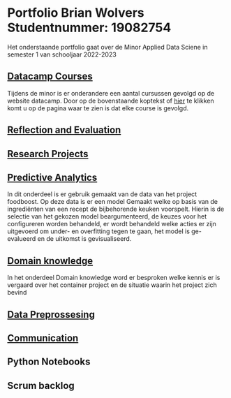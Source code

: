 # Portfolio Brian Wolvers Studentnummer: 19082754
Het onderstaande portfolio gaat over de Minor Applied Data Sciene in semester 1 van schooljaar 2022-2023
## [Datacamp Courses](https://github.com/BrianWolvers/ADS/blob/main/DatacampCourses.md)
Tijdens de minor is er onderandere een aantal cursussen gevolgd op de website datacamp. Door op de bovenstaande koptekst of [hier](https://github.com/BrianWolvers/ADS/blob/main/Datacamp_Courses.md) te klikken komt u op de pagina waar te zien is dat elke course is gevolgd.
## [Reflection and Evaluation](https://github.com/BrianWolvers/ADS/blob/main/Reflection%20and%20Evaluation.md)

## [Research Projects](https://github.com/BrianWolvers/ADS/blob/main/Research%20projects.md)


## [Predictive Analytics](https://github.com/BrianWolvers/ADS/blob/main/PredictiveModels.md)
In dit onderdeel is er gebruik gemaakt van de data van het project foodboost. Op deze data is er een model Gemaakt welke op basis van de ingrediënten van een recept de bijbehorende keuken voorspelt. Hierin is de selectie van het gekozen model beargumenteerd, de keuzes voor het configureren worden behandeld, er wordt behandeld welke acties er zijn uitgevoerd om under- en overfitting tegen te gaan, het model is ge-evalueerd en de uitkomst is gevisualiseerd.
## [Domain knowledge](https://github.com/BrianWolvers/ADS/blob/main/DomainKnowledge.md)
In het onderdeel Domain knowledge word er besproken welke kennis er is vergaard over het container project en de situatie waarin het project zich bevind
## [Data Preprossesing](https://github.com/BrianWolvers/ADS/blob/main/Data%20Preprossesing.md)

## [Communication](https://github.com/BrianWolvers/ADS/blob/main/Communication.md)

## Python Notebooks

## Scrum backlog 



